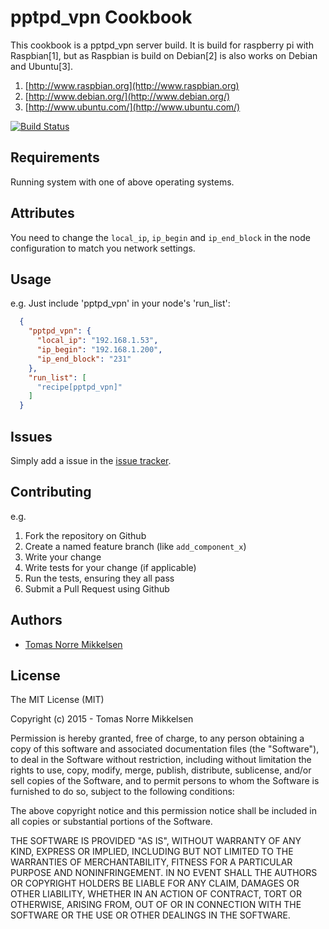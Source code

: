 pptpd_vpn Cookbook
==================
This cookbook is a pptpd_vpn server build. It is build for raspberry pi with Raspbian[1], but as Raspbian is build on Debian[2] is
also works on Debian and Ubuntu[3].

1. [http://www.raspbian.org](http://www.raspbian.org)
2. [http://www.debian.org/](http://www.debian.org/)
3. [http://www.ubuntu.com/](http://www.ubuntu.com/)

[![Build Status](https://travis-ci.org/tomasnorre/chef-pptpd_vpn.svg?branch=master)](https://travis-ci.org/tomasnorre/chef-pptpd_vpn)

Requirements
------------

Running system with one of above operating systems.

Attributes
----------

You need to change the `local_ip`, `ip_begin` and `ip_end_block` in the node configuration to match you network settings.

Usage
-----

e.g.
Just include 'pptpd_vpn' in your node's 'run_list':

```json
  {
    "pptpd_vpn": {
      "local_ip": "192.168.1.53",
      "ip_begin": "192.168.1.200",
      "ip_end_block": "231"
    },
    "run_list": [
      "recipe[pptpd_vpn]"
    ]
  }
```

Issues
------

Simply add a issue in the [issue tracker](https://bitbucket.org/tomasnorre/chef_pptpd_vpn/issues).

Contributing
------------
e.g.

1. Fork the repository on Github
2. Create a named feature branch (like `add_component_x`)
3. Write your change
4. Write tests for your change (if applicable)
5. Run the tests, ensuring they all pass
6. Submit a Pull Request using Github

Authors
-------------------
* [Tomas Norre Mikkelsen](http://github.com/tomasnorre)

License
-------

The MIT License (MIT)

Copyright (c) 2015 - Tomas Norre Mikkelsen

Permission is hereby granted, free of charge, to any person obtaining a copy
of this software and associated documentation files (the "Software"), to deal
in the Software without restriction, including without limitation the rights
to use, copy, modify, merge, publish, distribute, sublicense, and/or sell
copies of the Software, and to permit persons to whom the Software is
furnished to do so, subject to the following conditions:

The above copyright notice and this permission notice shall be included in
all copies or substantial portions of the Software.

THE SOFTWARE IS PROVIDED "AS IS", WITHOUT WARRANTY OF ANY KIND, EXPRESS OR
IMPLIED, INCLUDING BUT NOT LIMITED TO THE WARRANTIES OF MERCHANTABILITY,
FITNESS FOR A PARTICULAR PURPOSE AND NONINFRINGEMENT. IN NO EVENT SHALL THE
AUTHORS OR COPYRIGHT HOLDERS BE LIABLE FOR ANY CLAIM, DAMAGES OR OTHER
LIABILITY, WHETHER IN AN ACTION OF CONTRACT, TORT OR OTHERWISE, ARISING FROM,
OUT OF OR IN CONNECTION WITH THE SOFTWARE OR THE USE OR OTHER DEALINGS IN
THE SOFTWARE.
